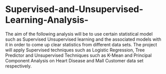 # Supervised-and-Unsupervised-Learning-Analysis-
The aim of the following analysis will be to use certain statistical model such as Supervised Unsupervised 
learning and the associated models with it in order to come up clear statistics from different data sets. The project will apply Supervised techniques such as Logistic Regression, Tree Predictor and Unsupervised Techniques such as K-Mean and Principal Component Analysis on Heart Disease and Mall Customer data set respectively.
